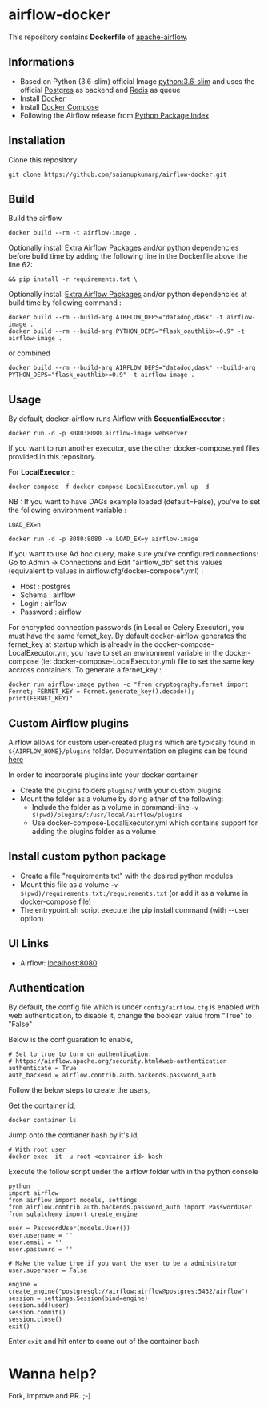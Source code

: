 # airflow-docker

This repository contains **Dockerfile** of [apache-airflow](https://github.com/apache/airflow).

## Informations

* Based on Python (3.6-slim) official Image [python:3.6-slim](https://hub.docker.com/_/python/) and uses the official [Postgres](https://hub.docker.com/_/postgres/) as backend and [Redis](https://hub.docker.com/_/redis/) as queue
* Install [Docker](https://www.docker.com/)
* Install [Docker Compose](https://docs.docker.com/compose/install/)
* Following the Airflow release from [Python Package Index](https://pypi.python.org/pypi/apache-airflow)

## Installation

Clone this repository

    git clone https://github.com/saianupkumarp/airflow-docker.git

## Build

Build the airflow

    docker build --rm -t airflow-image .

Optionally install [Extra Airflow Packages](https://airflow.incubator.apache.org/installation.html#extra-package) and/or python dependencies before build time by adding the following line in the Dockerfile above the line 62:

    && pip install -r requirements.txt \

Optionally install [Extra Airflow Packages](https://airflow.incubator.apache.org/installation.html#extra-package) and/or python dependencies at build time by following command :

    docker build --rm --build-arg AIRFLOW_DEPS="datadog,dask" -t airflow-image .
    docker build --rm --build-arg PYTHON_DEPS="flask_oauthlib>=0.9" -t airflow-image .

or combined

    docker build --rm --build-arg AIRFLOW_DEPS="datadog,dask" --build-arg PYTHON_DEPS="flask_oauthlib>=0.9" -t airflow-image .

## Usage

By default, docker-airflow runs Airflow with **SequentialExecutor** :

    docker run -d -p 8080:8080 airflow-image webserver

If you want to run another executor, use the other docker-compose.yml files provided in this repository.

For **LocalExecutor** :

    docker-compose -f docker-compose-LocalExecutor.yml up -d

NB : If you want to have DAGs example loaded (default=False), you've to set the following environment variable :

`LOAD_EX=n`

    docker run -d -p 8080:8080 -e LOAD_EX=y airflow-image

If you want to use Ad hoc query, make sure you've configured connections:
Go to Admin -> Connections and Edit "airflow_db" set this values (equivalent to values in airflow.cfg/docker-compose*.yml) :
- Host : postgres
- Schema : airflow
- Login : airflow
- Password : airflow

For encrypted connection passwords (in Local or Celery Executor), you must have the same fernet_key. By default docker-airflow generates the fernet_key at startup which is already in the docker-compose-LocalExecutor.ym, you have to set an environment variable in the docker-compose (ie: docker-compose-LocalExecutor.yml) file to set the same key accross containers. To generate a fernet_key :

    docker run airflow-image python -c "from cryptography.fernet import Fernet; FERNET_KEY = Fernet.generate_key().decode(); print(FERNET_KEY)"

## Custom Airflow plugins

Airflow allows for custom user-created plugins which are typically found in `${AIRFLOW_HOME}/plugins` folder. Documentation on plugins can be found [here](https://airflow.apache.org/plugins.html)

In order to incorporate plugins into your docker container
- Create the plugins folders `plugins/` with your custom plugins.
- Mount the folder as a volume by doing either of the following:
    - Include the folder as a volume in command-line `-v $(pwd)/plugins/:/usr/local/airflow/plugins`
    - Use docker-compose-LocalExecutor.yml which contains support for adding the plugins folder as a volume

## Install custom python package

- Create a file "requirements.txt" with the desired python modules
- Mount this file as a volume `-v $(pwd)/requirements.txt:/requirements.txt` (or add it as a volume in docker-compose file)
- The entrypoint.sh script execute the pip install command (with --user option)

## UI Links

- Airflow: [localhost:8080](http://localhost:8080/)


## Authentication

By default, the config file which is under `config/airflow.cfg` is enabled with web authentication, to disable it, change the boolean value from "True" to "False"

Below is the configuaration to enable,

    # Set to true to turn on authentication:
    # https://airflow.apache.org/security.html#web-authentication
    authenticate = True
    auth_backend = airflow.contrib.auth.backends.password_auth

Follow the below steps to create the users,

Get the container id,

    docker container ls

Jump onto the contianer bash by it's id,

    # With root user
    docker exec -it -u root <container id> bash

Execute the follow script under the airflow folder with in the python console

    python
    import airflow
    from airflow import models, settings
    from airflow.contrib.auth.backends.password_auth import PasswordUser
    from sqlalchemy import create_engine

    user = PasswordUser(models.User())
    user.username = ''
    user.email = ''
    user.password = ''

    # Make the value true if you want the user to be a administrator
    user.superuser = False

    engine = create_engine("postgresql://airflow:airflow@postgres:5432/airflow")
    session = settings.Session(bind=engine)
    session.add(user)
    session.commit()
    session.close()
    exit()

Enter `exit` and hit enter to come out of the container bash

# Wanna help?

Fork, improve and PR. ;-)
